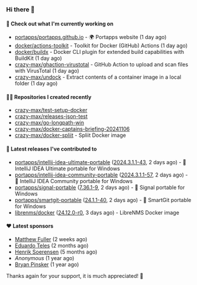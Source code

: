 ### Hi there 👋

#### 👷 Check out what I'm currently working on

- [portapps/portapps.github.io](https://github.com/portapps/portapps.github.io) - 🌍 Portapps website (1 day ago)
- [docker/actions-toolkit](https://github.com/docker/actions-toolkit) - Toolkit for Docker (GitHub) Actions (1 day ago)
- [docker/buildx](https://github.com/docker/buildx) - Docker CLI plugin for extended build capabilities with BuildKit (1 day ago)
- [crazy-max/ghaction-virustotal](https://github.com/crazy-max/ghaction-virustotal) - GitHub Action to upload and scan files with VirusTotal (1 day ago)
- [crazy-max/undock](https://github.com/crazy-max/undock) - Extract contents of a container image in a local folder (1 day ago)

#### 👨‍💻 Repositories I created recently

- [crazy-max/test-setup-docker](https://github.com/crazy-max/test-setup-docker)
- [crazy-max/releases-json-test](https://github.com/crazy-max/releases-json-test)
- [crazy-max/go-longpath-win](https://github.com/crazy-max/go-longpath-win)
- [crazy-max/docker-captains-briefing-20241106](https://github.com/crazy-max/docker-captains-briefing-20241106)
- [crazy-max/docker-spliit](https://github.com/crazy-max/docker-spliit) - Spliit Docker image

#### 🚀 Latest releases I've contributed to

- [portapps/intellij-idea-ultimate-portable](https://github.com/portapps/intellij-idea-ultimate-portable) ([2024.3.1.1-43](https://github.com/portapps/intellij-idea-ultimate-portable/releases/tag/2024.3.1.1-43), 2 days ago) - 🚀 IntelliJ IDEA Ultimate portable for Windows 
- [portapps/intellij-idea-community-portable](https://github.com/portapps/intellij-idea-community-portable) ([2024.3.1.1-57](https://github.com/portapps/intellij-idea-community-portable/releases/tag/2024.3.1.1-57), 2 days ago) - 🚀 IntelliJ IDEA Community portable for Windows
- [portapps/signal-portable](https://github.com/portapps/signal-portable) ([7.36.1-9](https://github.com/portapps/signal-portable/releases/tag/7.36.1-9), 2 days ago) - 🚀 Signal portable for Windows
- [portapps/smartgit-portable](https://github.com/portapps/smartgit-portable) ([24.1.1-40](https://github.com/portapps/smartgit-portable/releases/tag/24.1.1-40), 2 days ago) - 🚀 SmartGit portable for Windows 
- [librenms/docker](https://github.com/librenms/docker) ([24.12.0-r0](https://github.com/librenms/docker/releases/tag/24.12.0-r0), 3 days ago) - LibreNMS Docker image

#### ❤️ Latest sponsors
- [Matthew Fuller](https://github.com/mathematics333) (2 weeks ago)
- [Eduardo Teles](https://github.com/eduardoteles17) (2 months ago)
- [Henrik Soerensen](https://github.com/hsoerensen) (5 months ago)
- _Anonymous_ (1 year ago)
- [Bryan Pinsker](https://github.com/BryanPinsker) (1 year ago)

Thanks again for your support, it is much appreciated! 🙏
